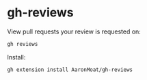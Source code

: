 # gh-reviews

View pull requests your review is requested on:

```sh
gh reviews
```

Install:

```sh
gh extension install AaronMoat/gh-reviews
```

